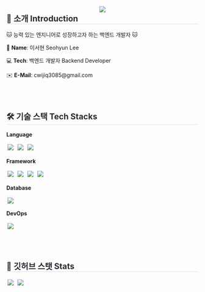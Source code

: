 <div align="center">
    <img src="https://capsule-render.vercel.app/api?type=waving&color=0:5d8377,100:fefbfb&height=180&text=Hi,%20I'm%20Seohyun😺&animation=&fontColor=ffffff&fontSize=50" />
</div>

<div style="text-align: left;">
  <h2 style="margin-top: 0px; border-bottom: 1px solid #d8dee4; color: #282d33;"> 🚀 소개 Introduction </h2>
  <p>🐱 능력 있는 엔지니어로 성장하고자 하는 백엔드 개발자 🐱</p>
  <p>🌼 <strong>Name</strong>: 이서현 Seohyun Lee</p>
  <p>💻 <strong>Tech</strong>: 백엔드 개발자 Backend Developer</p>
  <p>✉️ <strong>E-Mail</strong>: cwijiq3085@gmail.com</p>
</div>

<br><br>

<div style="text-align: left;">
  <h2 style="border-bottom: 1px solid #d8dee4; color: #282d33;"> 🛠️ 기술 스택 Tech Stacks </h2>

  <p><strong>Language</strong></p>
  <img src="https://img.shields.io/badge/Java-007396?style=for-the-badge&logo=Java&logoColor=white" style="margin:3px;">
  <img src="https://img.shields.io/badge/Javascript-F7DF1E?style=for-the-badge&logo=Javascript&logoColor=white" style="margin:3px;">
  <img src="https://img.shields.io/badge/HTML5-E34F26?style=for-the-badge&logo=HTML5&logoColor=white" style="margin:3px;">

  <p><strong>Framework</strong></p>
  <img src="https://img.shields.io/badge/Spring-6DB33F?style=for-the-badge&logo=Spring&logoColor=white" style="margin:3px;">
  <img src="https://img.shields.io/badge/Spring%20Boot-6DB33F?style=for-the-badge&logo=Spring%20Boot&logoColor=white" style="margin:3px;">
  <img src="https://img.shields.io/badge/Django-092E20?style=for-the-badge&logo=Django&logoColor=white" style="margin:3px;">
  <img src="https://img.shields.io/badge/React-61DAFB?style=for-the-badge&logo=React&logoColor=white" style="margin:3px;">

  <p><strong>Database</strong></p>
  <img src="https://img.shields.io/badge/MySQL-4479A1?style=for-the-badge&logo=MySQL&logoColor=white" style="margin:3px;">

  <p><strong>DevOps</strong></p>
  <img src="https://img.shields.io/badge/Git-F05032?style=for-the-badge&logo=Git&logoColor=white" style="margin:3px;">
</div>

<br><br>

<div style="text-align: left;">
  <h2 style="border-bottom: 1px solid #d8dee4; color: #282d33;"> 🏅 깃허브 스탯 Stats </h2>
  <img src="https://github-readme-stats.vercel.app/api?username=seohyunlee-coding&custom_title=seohyunlee-coding%27s%20Github%20Stat&bg_color=180,000000,&title_color=000000&text_color=000000" style="margin:3px;">
  <img src="https://github-readme-stats.vercel.app/api/top-langs/?username=seohyunlee-coding&layout=compact&bg_color=180,000000,&title_color=000000&text_color=000000" style="margin:3px;">
</div>
